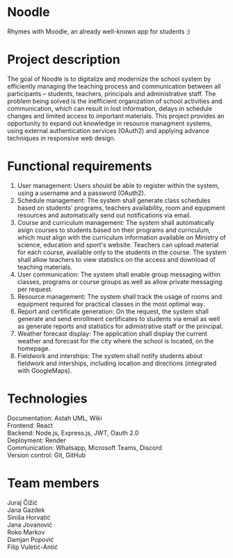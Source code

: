 # Noodle
Rhymes with Moodle, an already well-known app for students :)
# Project description 
The goal of Noodle is to digitalize and modernize the school system by efficiently managing the teaching process and communication between all participants – students, teachers, principals and administrative staff. The problem being solved is the inefficient organization of school activities and communication, which can result in lost information, delays in schedule changes and limited access to important materials. This project provides an opportunity to expand out knowledge in resource managment systems, using external authentication services (OAuth2) and applying advance techniques in responsive web design. 
# Functional requirements
1. User management: Users should be able to register within the system, using a username and a password (OAuth2). <br/>
2. Schedule management: The system shall generate class schedules based on students' programs, teachers availability, room and equipment resources and automatically send out notifications via email. <br/>
3. Course and curriculum management: The system shall automatically asign courses to students based on their programs and curriculum, which must align with the curriculum information available on Ministry of science, education and sport's website. Teachers can upload material for each course, available only to the students in the course. The system shall allow teachers to view statistics on the access and download of teaching materials. <br/>
4. User communication: The system shall enable group messaging within classes, programs or course groups as well as allow private messaging per request. <br/>
5. Resource management: The system shall track the usage of rooms and equipment required for practical classes in the most optimal way. <br/>
6. Report and certificate generation: On the request, the system shall generate and send enrollment certificates to students via email as well as generate reports and statistics for adimistrative staff or the principal. <br/>
7. Weather forecast display: The application shall display the current weather and forecast for the city where the school is located, on the homepage. <br/>
8. Fieldwork and interships: The system shall notify students about fieldwork and interships, including location and directions (integrated with GoogleMaps).<br/>
# Technologies
Documentation: Astah UML, Wiki<br/>
Frontend: React <br/>
Backend: Node.js, Express.js, JWT, Oauth 2.0<br/>
Deployment: Render <br/>
Communication: Whatsapp, Microsoft Teams, Discord <br/>
Version control: Git, GitHub<br/>
# Team members
Juraj Čižić<br/>Jana Gazdek<br/>Siniša Horvatić<br/>Jana Jovanović<br/>Roko Markov<br/>Damjan Popović<br/>Filip Vuletić-Antić

